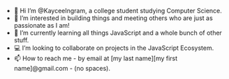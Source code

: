 - 👋 Hi I’m @KayceeIngram, a college student studying Computer Science.
- 👀 I’m interested in building things and meeting others who are just as passionate as I am!
- 🌱 I’m currently learning all things JavaScript and a whole bunch of other stuff.
- 💻 I’m looking to collaborate on projects in the JavaScript Ecosystem.
- 📫 How to reach me - by email at [my last name][my first name]@gmail.com - (no spaces).

